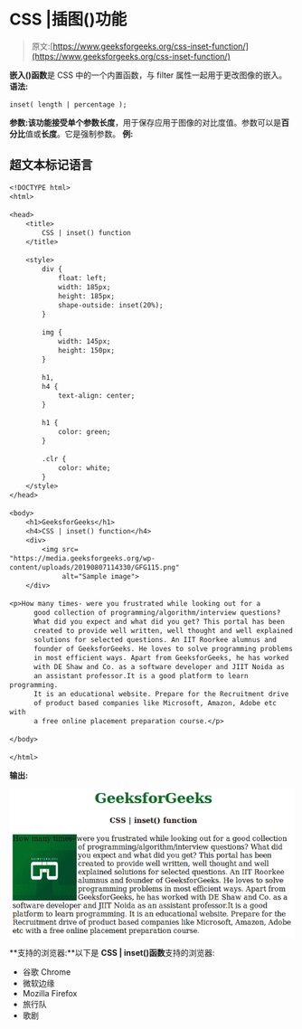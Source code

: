 # CSS |插图()功能

> 原文:[https://www.geeksforgeeks.org/css-inset-function/](https://www.geeksforgeeks.org/css-inset-function/)

**嵌入()函数**是 CSS 中的一个内置函数，与 filter 属性一起用于更改图像的嵌入。
**语法:**

```
inset( length | percentage );
```

**参数:**该功能接受单个参数**长度**，用于保存应用于图像的对比度值。参数可以是**百分比**值或**长度**。它是强制参数。
**例:**

## 超文本标记语言

```
<!DOCTYPE html>
<html>

<head>
    <title>
        CSS | inset() function
    </title>

    <style>
        div {
            float: left;
            width: 185px;
            height: 185px;
            shape-outside: inset(20%);
        }

        img {
            width: 145px;
            height: 150px;
        }

        h1,
        h4 {
            text-align: center;
        }

        h1 {
            color: green;
        }

        .clr {
            color: white;
        }
    </style>
</head>

<body>
    <h1>GeeksforGeeks</h1>
    <h4>CSS | inset() function</h4>
    <div>
        <img src=
"https://media.geeksforgeeks.org/wp-content/uploads/20190807114330/GFG115.png"
             alt="Sample image">
    </div>

<p>How many times- were you frustrated while looking out for a
      good collection of programming/algorithm/interview questions?
      What did you expect and what did you get? This portal has been
      created to provide well written, well thought and well explained
      solutions for selected questions. An IIT Roorkee alumnus and
      founder of GeeksforGeeks. He loves to solve programming problems
      in most efficient ways. Apart from GeeksforGeeks, he has worked
      with DE Shaw and Co. as a software developer and JIIT Noida as
      an assistant professor.It is a good platform to learn programming.
      It is an educational website. Prepare for the Recruitment drive
      of product based companies like Microsoft, Amazon, Adobe etc with
      a free online placement preparation course.</p>

</body>

</html>
```

**输出:**

![CSS inset() function](img/232483e29bba00fb0854dd88ada336d0.png)

**支持的浏览器:**以下是 **CSS | inset()函数**支持的浏览器:

*   谷歌 Chrome
*   微软边缘
*   Mozilla Firefox
*   旅行队
*   歌剧